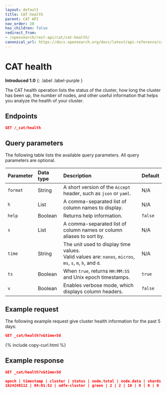 ```yaml
---
layout: default
title: CAT health
parent: CAT API
nav_order: 20
has_children: false
redirect_from:
- /opensearch/rest-api/cat/cat-health/
canonical_url: https://docs.opensearch.org/docs/latest/api-reference/cat/cat-health/
---
```


# CAT health
**Introduced 1.0**
{: .label .label-purple }

The CAT health operation lists the status of the cluster, how long the cluster has been up, the number of nodes, and other useful information that helps you analyze the health of your cluster.


<!-- spec_insert_start
api: cat.health
component: endpoints
-->
## Endpoints
```json
GET /_cat/health
```
<!-- spec_insert_end -->


<!-- spec_insert_start
api: cat.health
component: query_parameters
columns: Parameter, Data type, Description, Default
include_deprecated: false
-->
## Query parameters

The following table lists the available query parameters. All query parameters are optional.

| Parameter | Data type | Description | Default |
| :--- | :--- | :--- | :--- |
| `format` | String | A short version of the `Accept` header, such as `json` or `yaml`. | N/A |
| `h` | List | A comma-separated list of column names to display. | N/A |
| `help` | Boolean | Returns help information. | `false` |
| `s` | List | A comma-separated list of column names or column aliases to sort by. | N/A |
| `time` | String | The unit used to display time values. <br> Valid values are: `nanos`, `micros`, `ms`, `s`, `m`, `h`, and `d`. | N/A |
| `ts` | Boolean | When `true`, returns `HH:MM:SS` and Unix epoch timestamps. | `true` |
| `v` | Boolean | Enables verbose mode, which displays column headers. | `false` |

<!-- spec_insert_end -->

## Example request

The following example request give cluster health information for the past 5 days: 

```json
GET _cat/health?v&time=5d
```
{% include copy-curl.html %}

## Example response

```json
GET _cat/health?v&time=5d

epoch | timestamp | cluster | status | node.total | node.data | shards | pri | relo | init | unassign | pending_tasks | max_task_wait_time | active_shards_percent
1624248112 | 04:01:52 | odfe-cluster | green | 2 | 2 | 16 | 8 | 0 | 0 | 0 | 0 | - | 100.0%
```
